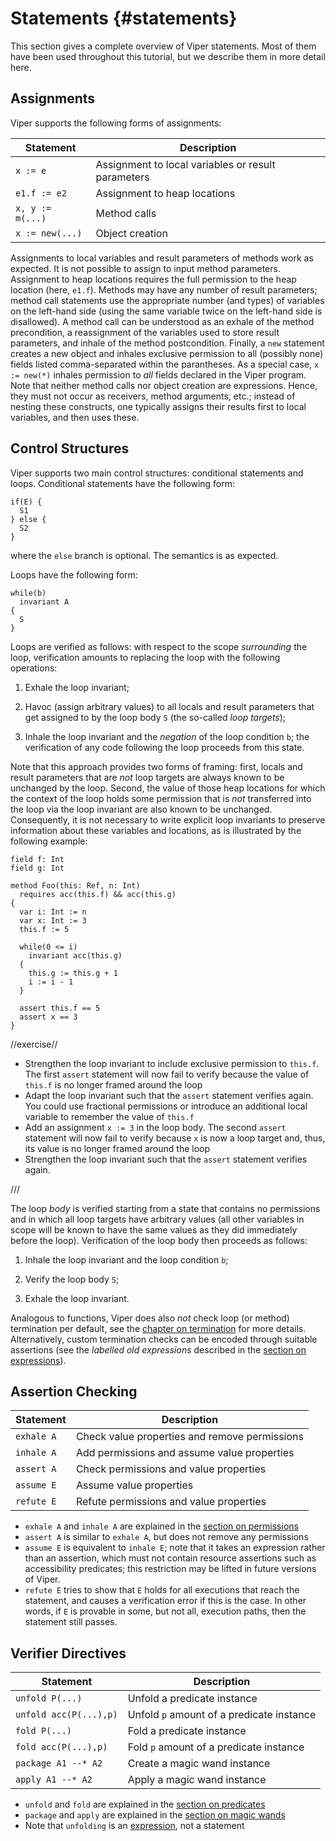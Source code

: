 # Statements {#statements}

This section gives a complete overview of Viper statements. Most of them have
been used throughout this tutorial, but we describe them in more detail here.

## Assignments

Viper supports the following forms of assignments:

| Statement | Description |
| ---- | ---- |
| `x := e`  | Assignment to local variables or result parameters |
| `e1.f := e2` | Assignment to heap locations |
| `x, y := m(...)` | Method calls |
| `x := new(...)` | Object creation |

Assignments to local variables and result parameters of methods work as
expected. It is not possible to assign to input method parameters. Assignment to heap
locations requires the full permission to the heap location (here,
`e1.f`). Methods may have any number of result parameters; method call
statements use the appropriate number (and types) of variables on the left-hand side (using the same variable twice on the left-hand side is disallowed).
A
method call can be understood as an exhale of the method precondition, a reassignment of the variables used to store result parameters, and inhale of the method postcondition.
Finally, a `new` statement creates a new object and inhales exclusive permission
to all (possibly none) fields listed comma-separated within the parantheses. As a special case, `x := new(*)` inhales permission to
*all* fields declared in the Viper program. Note that neither method calls nor
object creation are expressions. Hence, they must not occur as receivers, method
arguments, etc.; instead of nesting these constructs, one typically assigns their results first to local variables, and then uses these.

## Control Structures

Viper supports two main control structures: conditional statements and loops.
Conditional statements have the following form:

```silver
if(E) {
  S1
} else {
  S2
}
```

where the `else` branch is optional. The semantics is as expected.

Loops have the following form:

```silver
while(b)
  invariant A
{
  S
}
```

Loops are verified as follows: with respect to the scope *surrounding* the loop, verification amounts to replacing the loop with the following operations:

1. Exhale the loop invariant;

2. Havoc (assign arbitrary values) to all locals and result parameters that get assigned to by the loop body `S` (the so-called *loop targets*);

3. Inhale the loop invariant and the *negation* of the loop condition `b`; the verification of any code following the loop proceeds from this state.

Note that this approach provides two forms of framing: first, locals and result parameters that
are *not* loop targets are always known to be unchanged by the loop. Second, the value of
those heap locations for which the context of the loop holds some permission
that is *not* transferred into the loop via the loop invariant are also known to
be unchanged. Consequently, it is not necessary to write explicit loop
invariants to preserve information about these variables and locations, as is
illustrated by the following example:

```silver-runnable
field f: Int
field g: Int

method Foo(this: Ref, n: Int)
  requires acc(this.f) && acc(this.g)
{
  var i: Int := n
  var x: Int := 3
  this.f := 5

  while(0 <= i)
    invariant acc(this.g)
  {
    this.g := this.g + 1
    i := i - 1
  }
  
  assert this.f == 5
  assert x == 3
}
```

//exercise//

* Strengthen the loop invariant to include exclusive permission to `this.f`. The
  first `assert` statement will now fail to verify because the value of `this.f`
  is no longer framed around the loop
* Adapt the loop invariant such that the `assert` statement verifies again. You
  could use fractional permissions or introduce an additional local variable to
  remember the value of `this.f`
* Add an assignment `x := 3` in the loop body. The second `assert` statement will now fail to
  verify because `x` is now a loop target and, thus, its value is no longer
  framed around the loop
* Strengthen the loop invariant  such that the `assert` statement verifies again.

///

The loop *body* is verified starting from a state that contains no permissions and in
which all loop targets have arbitrary values (all other variables in scope will be known to have the same values as they did immediately before the loop). Verification of the loop body then proceeds as
follows:

1. Inhale the loop invariant and the loop condition `b`;

2. Verify the loop body `S`;

3. Exhale the loop invariant.

Analogous to functions, Viper does also *not* check loop (or method) termination per default, see the [chapter on termination](#termination) for more details. Alternatively, custom termination checks can be encoded through suitable assertions (see the *labelled old expressions* described in the [section on expressions](#expressions)).

## Assertion Checking

| Statement | Description |
| ---- | ---- |
| `exhale A` | Check value properties and remove permissions |
| `inhale A`  | Add permissions and assume value properties |
| `assert A` | Check permissions and value properties |
| `assume E` | Assume value properties |
| `refute E` | Refute permissions and value properties |

* `exhale A` and `inhale A` are explained in the [section on permissions](#inhale-and-exhale)
* `assert A` is similar to `exhale A`, but does not remove any permissions
* `assume E` is equivalent to `inhale E`; note that it takes an expression rather than an assertion, which must not contain resource assertions such as accessibility predicates; this restriction may be lifted in future versions of Viper.
* `refute E` tries to show that `E` holds for all executions that reach the statement, and causes a verification error if this is the case. In other words, if `E` is provable in some, but not all, execution paths, then the statement still passes.

## Verifier Directives

| Statement | Description |
| ---- | ---- |
| `unfold P(...)` | Unfold a predicate instance |
| `unfold acc(P(...),p)` | Unfold `p` amount of a predicate instance |
| `fold P(...)`  | Fold a predicate instance |
| `fold acc(P(...),p)` | Fold `p` amount of a predicate instance |
| `package A1 --* A2` | Create a magic wand instance |
| `apply A1 --* A2` | Apply a magic wand instance |

* `unfold` and `fold` are explained in the [section on predicates](#predicates)
* `package` and `apply` are explained in the [section on magic wands](#magic-wands)
* Note that `unfolding` is an [expression](#expressions), not a statement
